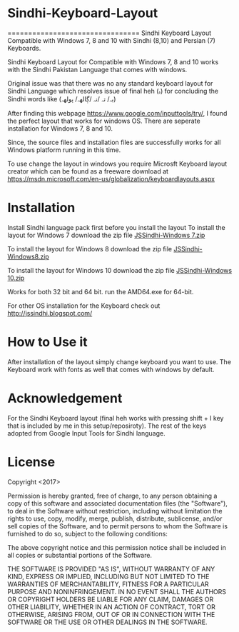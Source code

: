 # Sindhi-Keyboard-Layout
================================
Sindhi Keyboard Layout Compatible with Windows 7, 8 and 10 with Sindhi (8,10) and Persian (7) Keyboards.

Sindhi Keyboard Layout for Compatible with Windows 7, 8 and 10 works with the Sindhi Pakistan Language that comes with windows.

Original issue was that there was no any standard keyboard layout for Sindhi Language which resolves issue of final heh (ہ) for concluding the Sindhi words like (بہ/ تہ /نہ /ڳالهہ/ ٻولهہ)

After finding this webpage https://www.google.com/inputtools/try/, I found the perfect layout that works for windows OS. There are seperate installation for Windows 7, 8 and 10.

Since, the source files and installation files are successfully works for all Windows platform running in this time.

To use change the layout in windows you require Microsft Keyboard layout creator which can be found as a freeware download at https://msdn.microsoft.com/en-us/globalization/keyboardlayouts.aspx

Installation
============

Install Sindhi language pack first before you install the layout
To install the layout for Windows 7 download the zip file <a href="https://drive.google.com/open?id=0B66mgoVHVopvb3dGZ21SQW9MM2s">JSSindhi-Windows 7.zip</a>

To install the layout for Windows 8 download the zip file <a href="https://drive.google.com/open?id=0B66mgoVHVopvWXBIbkJrMGJfTzQ">JSSindhi-Windows8.zip</a>

To install the layout for Windows 10 download the zip file <a href="https://drive.google.com/open?id=0B66mgoVHVopvUWttS0JBVGZLVmc">JSSindhi-Windows 10.zip</a>

Works for both 32 bit and 64 bit. run the AMD64.exe for 64-bit.

For other OS installation for the Keyboard check out http://jssindhi.blogspot.com/

How to Use it
=============

After installation of the layout simply change keyboard you want to use. The Keyboard work with fonts as well that comes with windows by default.

Acknowledgement
===============

For the Sindhi Keyboard layout (final heh works with pressing shift + I key that is included by me in this setup/reposiroty). The rest of the keys adopted from Google Input Tools for Sindhi language. 

License
=======
Copyright <2017> <COPYRIGHT Javaid Ahmed Solangi>

Permission is hereby granted, free of charge, to any person obtaining a copy of this software and associated documentation files (the "Software"), to deal in the Software without restriction, including without limitation the rights to use, copy, modify, merge, publish, distribute, sublicense, and/or sell copies of the Software, and to permit persons to whom the Software is furnished to do so, subject to the following conditions:

The above copyright notice and this permission notice shall be included in all copies or substantial portions of the Software.

THE SOFTWARE IS PROVIDED "AS IS", WITHOUT WARRANTY OF ANY KIND, EXPRESS OR IMPLIED, INCLUDING BUT NOT LIMITED TO THE WARRANTIES OF MERCHANTABILITY, FITNESS FOR A PARTICULAR PURPOSE AND NONINFRINGEMENT. IN NO EVENT SHALL THE AUTHORS OR COPYRIGHT HOLDERS BE LIABLE FOR ANY CLAIM, DAMAGES OR OTHER LIABILITY, WHETHER IN AN ACTION OF CONTRACT, TORT OR OTHERWISE, ARISING FROM, OUT OF OR IN CONNECTION WITH THE SOFTWARE OR THE USE OR OTHER DEALINGS IN THE SOFTWARE.
